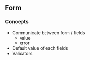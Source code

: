 ## Form

### Concepts

- Communicate between form / fields
  - value
  - error
- Default value of each fields
- Validators



